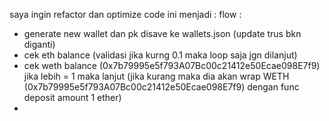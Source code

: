 saya ingin refactor dan optimize code ini menjadi :
flow :

- generate new wallet dan pk disave ke wallets.json (update trus bkn diganti)
- cek eth balance (validasi jika kurng 0.1 maka loop saja jgn dilanjut)
- cek weth balance (0x7b79995e5f793A07Bc00c21412e50Ecae098E7f9) jika lebih = 1 maka lanjut (jika kurang maka dia akan wrap WETH (0x7b79995e5f793A07Bc00c21412e50Ecae098E7f9) dengan func deposit amount 1 ether)
-
